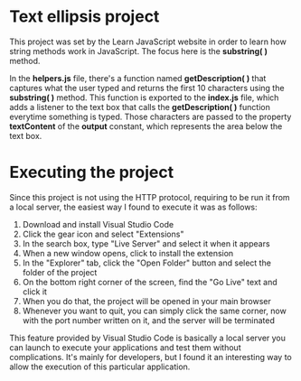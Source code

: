 # Text ellipsis project

This project was set by the Learn JavaScript website in order to learn how string methods work in JavaScript. The focus here is the **substring( )** method.

In the **helpers.js** file, there's a function named **getDescription( )** that captures what the user typed and returns the first 10 characters using the **substring( )** method. This function is exported to the **index.js** file, which adds a listener to the text box that calls the **getDescription( )** function everytime something is typed. Those characters are passed to the property **textContent** of the **output** constant, which represents the area below the text box.

# Executing the project
Since this project is not using the HTTP protocol, requiring to be run it from a local server, the easiest way I found to execute it was as follows:

1. Download and install Visual Studio Code
2. Click the gear icon and select "Extensions"
3. In the search box, type "Live Server" and select it when it appears
4. When a new window opens, click to install the extension
5. In the "Explorer" tab, click the "Open Folder" button and select the folder of the project
6. On the bottom right corner of the screen, find the "Go Live" text and click it
7. When you do that, the project will be opened in your main browser
8. Whenever you want to quit, you can simply click the same corner, now with the port number written on it, and the server will be terminated


This feature provided by Visual Studio Code is basically a local server you can launch to execute your applications and test them without complications. It's mainly for developers, but I found it an interesting way to allow the execution of this particular application.
